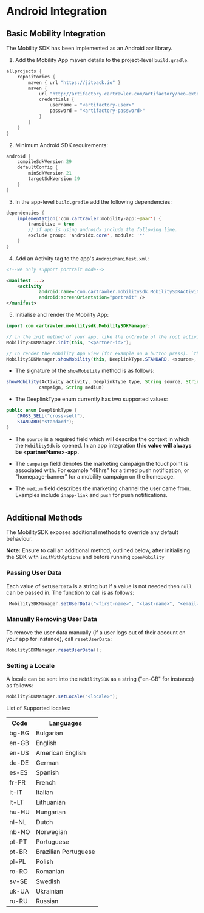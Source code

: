 # Android Integration

## Basic Mobility Integration

The Mobility SDK has been implemented as an Android aar library.

1. Add the Mobility App maven details to the project-level `build.gradle`.

```java
allprojects {
    repositories {
        maven { url "https://jitpack.io" }
        maven {
            url "http://artifactory.cartrawler.com/artifactory/neo-external"
            credentials {
                username = "<artifactory-user>"
                password = "<artifactory-password>"
            }
        }
    }
}
```

2. Minimum Android SDK requirements:

```java
android {
    compileSdkVersion 29
    defaultConfig {
        minSdkVersion 21
        targetSdkVersion 29
    }
}
```

3. In the app-level `build.gradle` add the following dependencies:

```java
dependencies {
    implementation('com.cartrawler:mobility-app:+@aar') {
        transitive = true
        // if app is using androidx include the following line.
        exclude group: 'androidx.core', module: '*'
    }
}
```

4. Add an Activity tag to the app's `AndroidManifest.xml`:

```xml
<!--we only support portrait mode-->

<manifest ...>
    <activity
            android:name="com.cartrawler.mobilitysdk.MobilitySDKActivity"
            android:screenOrientation="portrait" />
</manifest>
```

5. Initialise and render the Mobility App:

```java
import com.cartrawler.mobilitysdk.MobilitySDKManager;

// in the init method of your app, like the onCreate of the root activity. `this` should be an Android Activity.
MobilitySDKManager.init(this, "<partner-id>");

// To render the Mobility App view (for example on a button press). `this` should be an Android Activity.
MobilitySDKManager.showMobility(this, DeeplinkType.STANDARD, <source>, <campaign>, <medium>);
```

- The signature of the `showMobility` method is as follows:

```java
showMobility(Activity activity, DeeplinkType type, String source, String
            campaign, String medium)
```

- The DeeplinkType enum currently has two supported values:

```java
public enum DeeplinkType {
    CROSS_SELL("cross-sell"),
    STANDARD("standard");
}
```

- The `source` is a required field which will describe the context in which the `MobilitySdk` is opened.
  In an app integration **this value will always be \<partnerName\>-app.**

- The `campaign` field denotes the marketing campaign the touchpoint is associated with. For example "48hrs" for a timed push notification, or "homepage-banner" for a mobility campaign on the homepage.

- The `medium` field describes the marketing channel the user came from. Examples include `inapp-link` and `push` for push notifications.

#

## Additional Methods

The MobilitySDK exposes additional methods to override any default behaviour.

<b>Note:</b> Ensure to call an additional method, outlined below, after initialising the SDK with `initWithOptions` and before running `openMobility`

### Passing User Data

Each value of `setUserData` is a string but if a value is not needed then `null` can be passed in. The function to call is as follows:

```java
 MobilitySDKManager.setUserData("<first-name>", "<last-name>", "<email>", "<mobile-number>");
```

### Manually Removing User Data

To remove the user data manually (if a user logs out of their account on your app for instance), call `resetUserData`:

```java
MobilitySDKManager.resetUserData();
```

### Setting a Locale

A locale can be sent into the `MobilitySDK` as a string ("en-GB" for instance) as follows:

```java
MobilitySDKManager.setLocale("<locale>");
```

List of Supported locales:

<table>
<tr>
    <th>Code</th>
    <th>Languages</th>
</tr>
<tr>
    <td>bg-BG</td>
    <td>Bulgarian</td>
</tr>
<tr>
    <td>en-GB</td>
    <td>English</td>
</tr>
<tr>
    <td>en-US</td>
    <td>American English</td>
</tr>
<tr>
    <td>de-DE</td>
    <td>German</td>
</tr>
<tr>
    <td>es-ES</td>
    <td>Spanish</td>
</tr>
<tr>
    <td>fr-FR</td>
    <td>French</td>
</tr>
<tr>
    <td>it-IT</td>
    <td>Italian</td>
</tr>
<tr>
    <td>lt-LT</td>
    <td>Lithuanian</td>
</tr>

<tr>
    <td>hu-HU</td>
    <td>Hungarian</td>
</tr>
<tr>
    <td>nl-NL</td>
    <td>Dutch</td>
</tr>
<tr>
    <td>nb-NO</td>
    <td>Norwegian</td>
</tr>
<tr>
    <td>pt-PT</td>
    <td>Portuguese</td>
</tr>
</tr>
<tr>
    <td>pt-BR</td>
    <td>Brazilian Portuguese</td>
</tr>
</tr>
<tr>
    <td>pl-PL</td>
    <td>Polish</td>
</tr>
</tr>
<tr>
    <td>ro-RO</td>
    <td>Romanian</td>
</tr>
</tr>
<tr>
    <td>sv-SE</td>
    <td>Swedish</td>
</tr>
</tr>
<tr>
    <td>uk-UA</td>
    <td>Ukrainian</td>
</tr>
<tr>
    <td>ru-RU</td>
    <td>Russian</td>
</tr>
</table>
